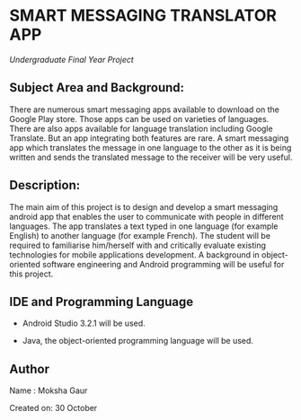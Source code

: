 # SMART MESSAGING TRANSLATOR APP
*Undergraduate Final Year Project*

## Subject Area and Background:

There are numerous smart messaging apps available to download on the Google Play store. Those apps can be used on varieties of languages. There are also apps available for language translation including Google Translate. But an app integrating both features are rare. A smart messaging app which translates the message in one language to the other as it is being written and sends the translated message to the receiver will be very useful.

 ## Description:

The main aim of this project is to design and develop a smart messaging android app that enables the user to communicate with people in different languages. The app translates a text typed in one language (for example English) to another language (for example French). The student will be required to familiarise him/herself with and critically evaluate existing technologies for mobile applications development. A background in object-oriented software engineering and Android programming will be useful for this project.


## IDE and Programming Language

* Android Studio 3.2.1 will be used.

* Java, the object-oriented programming language will be used.


## Author
Name : Moksha Gaur

Created on: 30 October
